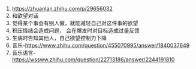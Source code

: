 1. https://zhuanlan.zhihu.com/p/29656032
2. 和欲望对话
3. 觉得某个事会有别人做，就能减轻自己对这件事的欲望
4. 积压情绪会造成问题， 会在爆发时对目标造成过量反馈
5. 生病时告知其他人，自己欲望控制力下降
6. 音乐-https://www.zhihu.com/question/455070995/answer/1840037649
7. 音乐语言-https://wssww.zhihu.com/question/22713186/answer/2244191810
